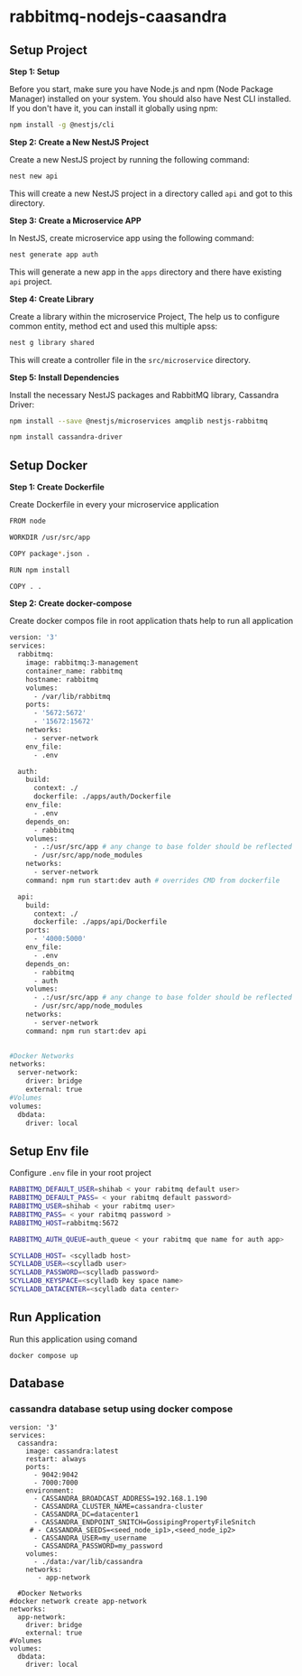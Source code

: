 # rabbitmq-nodejs-caasandra
## Setup Project

**Step 1: Setup**

Before you start, make sure you have Node.js and npm (Node Package Manager) installed on your system. You should also have Nest CLI installed. If you don't have it, you can install it globally using npm:

```bash
npm install -g @nestjs/cli
```

**Step 2: Create a New NestJS Project**

Create a new NestJS project by running the following command:

```bash
nest new api
```

This will create a new NestJS project in a directory called `api` and got to this directory.

**Step 3: Create a Microservice APP**

In NestJS, create microservice app using  the following command:

```bash
nest generate app auth
```

This will generate a new app in the `apps` directory  and there have existing `api` project.

**Step 4: Create Library**

Create  a library  within the microservice Project, The help us to configure common entity, method ect and used this multiple apss:

```bash
nest g library shared
```

This will create a controller file in the `src/microservice` directory.

**Step 5: Install Dependencies**

Install the necessary NestJS packages and RabbitMQ library, Cassandra Driver:

```bash
npm install --save @nestjs/microservices amqplib nestjs-rabbitmq
```


```bash
npm install cassandra-driver
```

## Setup Docker
**Step 1: Create Dockerfile**

Create Dockerfile in every your microservice application

```bash
FROM node

WORKDIR /usr/src/app

COPY package*.json .

RUN npm install

COPY . .

```

**Step 2: Create docker-compose**

Create  docker compos file in root application thats help to run all application

```bash
version: '3'
services:
  rabbitmq:
    image: rabbitmq:3-management
    container_name: rabbitmq
    hostname: rabbitmq
    volumes:
      - /var/lib/rabbitmq
    ports:
      - '5672:5672'
      - '15672:15672'
    networks:
      - server-network
    env_file:
      - .env

  auth:
    build:
      context: ./
      dockerfile: ./apps/auth/Dockerfile
    env_file:
      - .env
    depends_on:
      - rabbitmq
    volumes:
      - .:/usr/src/app # any change to base folder should be reflected
      - /usr/src/app/node_modules
    networks:
      - server-network
    command: npm run start:dev auth # overrides CMD from dockerfile

  api:
    build:
      context: ./
      dockerfile: ./apps/api/Dockerfile
    ports:
      - '4000:5000'
    env_file:
      - .env
    depends_on:
      - rabbitmq
      - auth
    volumes:
      - .:/usr/src/app # any change to base folder should be reflected
      - /usr/src/app/node_modules
    networks:
      - server-network
    command: npm run start:dev api

 
#Docker Networks
networks:
  server-network:
    driver: bridge
    external: true
#Volumes
volumes:
  dbdata:
    driver: local


```

## Setup Env file

Configure ``.env`` file in your root project


```bash
RABBITMQ_DEFAULT_USER=shihab < your rabitmq default user>
RABBITMQ_DEFAULT_PASS= < your rabitmq default password>
RABBITMQ_USER=shihab < your rabitmq user>
RABBITMQ_PASS= < your rabitmq password >
RABBITMQ_HOST=rabbitmq:5672

RABBITMQ_AUTH_QUEUE=auth_queue < your rabitmq que name for auth app>

SCYLLADB_HOST= <scylladb host>
SCYLLADB_USER=<scylladb user>
SCYLLADB_PASSWORD=<scylladb password>
SCYLLADB_KEYSPACE=<scylladb key space name>
SCYLLADB_DATACENTER=<scylladb data center>

```
## Run Application
Run this application using comand
```
docker compose up
```
## Database
### cassandra database setup using docker compose

```
version: '3'
services:
  cassandra:
    image: cassandra:latest
    restart: always
    ports:
      - 9042:9042
      - 7000:7000
    environment:
      - CASSANDRA_BROADCAST_ADDRESS=192.168.1.190
      - CASSANDRA_CLUSTER_NAME=cassandra-cluster
      - CASSANDRA_DC=datacenter1
      - CASSANDRA_ENDPOINT_SNITCH=GossipingPropertyFileSnitch
     # - CASSANDRA_SEEDS=<seed_node_ip1>,<seed_node_ip2>
      - CASSANDRA_USER=my_username
      - CASSANDRA_PASSWORD=my_password
    volumes:
      - ./data:/var/lib/cassandra
    networks:
       - app-network

  #Docker Networks
#docker network create app-network
networks:
  app-network:
    driver: bridge
    external: true
#Volumes
volumes:
  dbdata:
    driver: local
```
